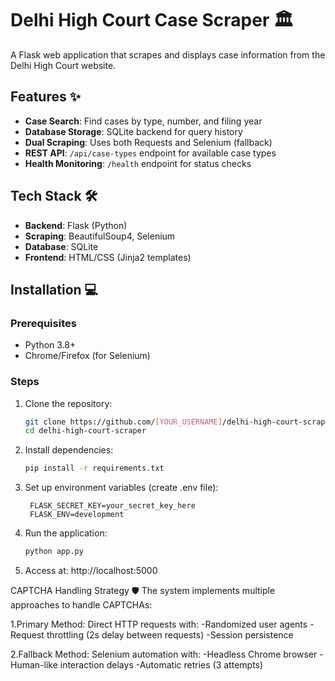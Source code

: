 # Delhi High Court Case Scraper 🏛️

A Flask web application that scrapes and displays case information from the Delhi High Court website.

## Features ✨
- **Case Search**: Find cases by type, number, and filing year
- **Database Storage**: SQLite backend for query history
- **Dual Scraping**: Uses both Requests and Selenium (fallback)
- **REST API**: `/api/case-types` endpoint for available case types
- **Health Monitoring**: `/health` endpoint for status checks

## Tech Stack 🛠️
- **Backend**: Flask (Python)
- **Scraping**: BeautifulSoup4, Selenium
- **Database**: SQLite
- **Frontend**: HTML/CSS (Jinja2 templates)

## Installation 💻

### Prerequisites
- Python 3.8+
- Chrome/Firefox (for Selenium)

### Steps
1. Clone the repository:
   ```bash
   git clone https://github.com/[YOUR_USERNAME]/delhi-high-court-scraper.git
   cd delhi-high-court-scraper

2. Install dependencies:
   ```bash
   pip install -r requirements.txt

3. Set up environment variables (create .env file):
   ```env
    FLASK_SECRET_KEY=your_secret_key_here
    FLASK_ENV=development

4. Run the application:
   ```bash
   python app.py

5. Access at: http://localhost:5000

CAPTCHA Handling Strategy 🛡️
The system implements multiple approaches to handle CAPTCHAs:

1.Primary Method: Direct HTTP requests with:
-Randomized user agents
-Request throttling (2s delay between requests)
-Session persistence

2.Fallback Method: Selenium automation with:
-Headless Chrome browser
-Human-like interaction delays
-Automatic retries (3 attempts)

